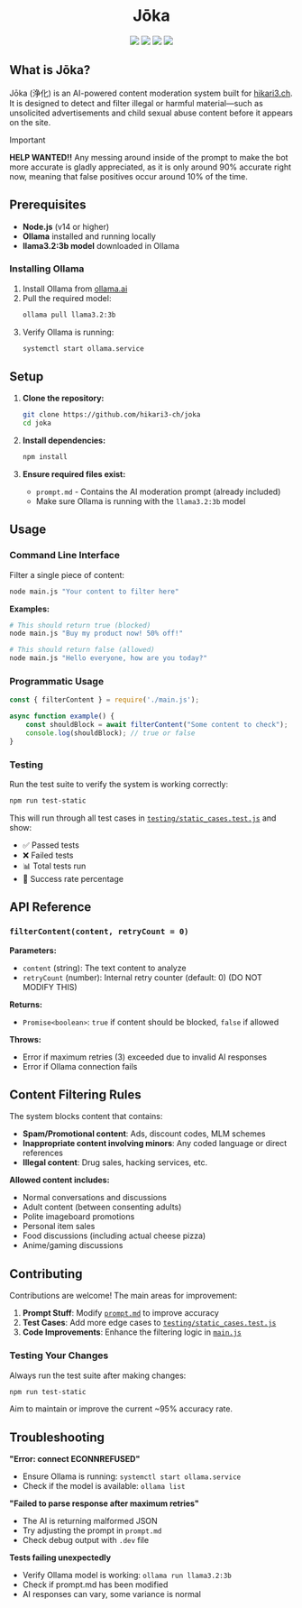 <h1 align="center">Jōka</h1>
<p align="center">
  <img src="https://img.shields.io/github/commit-activity/m/hikari3-ch/joka?style=flat-square&color=eba0ac&label=Commit%20Activity">
  <img src="https://img.shields.io/github/contributors/hikari3-ch/joka?style=flat-square&color=fab387&label=Contributors">
  <img src="https://img.shields.io/github/issues/hikari3-ch/joka?style=flat-square&color=f9e2af&label=Issues">
  <img src="https://img.shields.io/badge/Code_Style-Prettier-pink?style=flat-square&color=a6e3a1" href="https://prettier.io/">
</p>

## What is Jōka?

Jōka (浄化) is an AI-powered content moderation system built for [hikari3.ch](https://hikari3.ch/). It is designed to detect and filter illegal or harmful material—such as unsolicited advertisements and child sexual abuse content before it appears on the site.

> [!IMPORTANT]  
> **HELP WANTED!!** Any messing around inside of the prompt to make the bot more accurate is gladly appreciated, as it is only around 90% accurate right now, meaning that false positives occur around 10% of the time.

## Prerequisites

- **Node.js** (v14 or higher)
- **Ollama** installed and running locally
- **llama3.2:3b model** downloaded in Ollama

### Installing Ollama

1. Install Ollama from [ollama.ai](https://ollama.ai/)
2. Pull the required model:
   ```bash
   ollama pull llama3.2:3b
   ```
3. Verify Ollama is running:
   ```bash
   systemctl start ollama.service
   ```

## Setup

1. **Clone the repository:**
   ```bash
   git clone https://github.com/hikari3-ch/joka
   cd joka
   ```

2. **Install dependencies:**
   ```bash
   npm install
   ```

3. **Ensure required files exist:**
   - `prompt.md` - Contains the AI moderation prompt (already included)
   - Make sure Ollama is running with the `llama3.2:3b` model

## Usage

### Command Line Interface

Filter a single piece of content:

```bash
node main.js "Your content to filter here"
```

**Examples:**
```bash
# This should return true (blocked)
node main.js "Buy my product now! 50% off!"

# This should return false (allowed)
node main.js "Hello everyone, how are you today?"
```

### Programmatic Usage

```javascript
const { filterContent } = require('./main.js');

async function example() {
    const shouldBlock = await filterContent("Some content to check");
    console.log(shouldBlock); // true or false
}
```

### Testing

Run the test suite to verify the system is working correctly:

```bash
npm run test-static
```

This will run through all test cases in [`testing/static_cases.test.js`](testing/static_cases.test.js) and show:
- ✅ Passed tests
- ❌ Failed tests  
- 📊 Total tests run
- 🎯 Success rate percentage

## API Reference

### `filterContent(content, retryCount = 0)`

**Parameters:**
- `content` (string): The text content to analyze
- `retryCount` (number): Internal retry counter (default: 0) (DO NOT MODIFY THIS)

**Returns:**
- `Promise<boolean>`: `true` if content should be blocked, `false` if allowed

**Throws:**
- Error if maximum retries (3) exceeded due to invalid AI responses
- Error if Ollama connection fails

## Content Filtering Rules

The system blocks content that contains:

- **Spam/Promotional content**: Ads, discount codes, MLM schemes
- **Inappropriate content involving minors**: Any coded language or direct references
- **Illegal content**: Drug sales, hacking services, etc.

**Allowed content includes:**
- Normal conversations and discussions
- Adult content (between consenting adults)
- Polite imageboard promotions
- Personal item sales
- Food discussions (including actual cheese pizza)
- Anime/gaming discussions

## Contributing

Contributions are welcome! The main areas for improvement:

1. **Prompt Stuff**: Modify [`prompt.md`](prompt.md) to improve accuracy
2. **Test Cases**: Add more edge cases to [`testing/static_cases.test.js`](testing/static_cases.test.js)
3. **Code Improvements**: Enhance the filtering logic in [`main.js`](main.js)

### Testing Your Changes

Always run the test suite after making changes:

```bash
npm run test-static
```

Aim to maintain or improve the current ~95% accuracy rate.

## Troubleshooting

**"Error: connect ECONNREFUSED"**
- Ensure Ollama is running: `systemctl start ollama.service`
- Check if the model is available: `ollama list`

**"Failed to parse response after maximum retries"**
- The AI is returning malformed JSON
- Try adjusting the prompt in `prompt.md`
- Check debug output with `.dev` file

**Tests failing unexpectedly**
- Verify Ollama model is working: `ollama run llama3.2:3b`
- Check if prompt.md has been modified
- AI responses can vary, some variance is normal